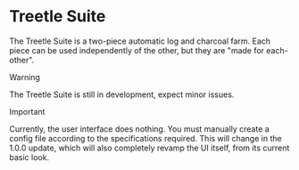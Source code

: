# Treetle Suite

The Treetle Suite is a two-piece automatic log and charcoal farm.
Each piece can be used independently of the other, but they are
"made for each-other".

> [!WARNING]
> The Treetle Suite is still in development, expect minor issues.

> [!IMPORTANT]
> Currently, the user interface does nothing. You must manually create
> a config file according to the specifications required. This will
> change in the 1.0.0 update, which will also completely revamp the
> UI itself, from its current basic look.